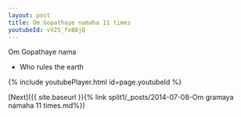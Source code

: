 ```yaml
---
layout: post
title: Om Gopathaye namaha 11 times
youtubeId: vV25_feB8jQ
---
```

 
 
Om Gopathaye nama 
 
 -  Who rules the earth 
 
  
 
  
 
 
 
 
 
 


{% include youtubePlayer.html id=page.youtubeId %}
 
[Next]({{ site.baseurl }}{% link  split1/_posts/2014-07-08-Om gramaya namaha 11 times.md%})
 
